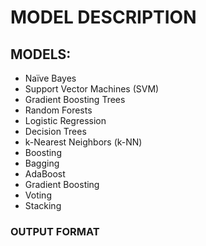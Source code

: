 # MODEL DESCRIPTION

## MODELS:

- Naïve Bayes
- Support Vector Machines (SVM)
- Gradient Boosting Trees
- Random Forests
- Logistic Regression
- Decision Trees
- k-Nearest Neighbors (k-NN)
- Boosting
- Bagging
- AdaBoost
- Gradient Boosting
- Voting
- Stacking

### OUTPUT FORMAT

